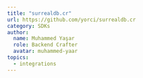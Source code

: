 ```yaml
---
title: "surrealdb.cr"
url: https://github.com/yorci/surrealdb.cr
category: SDKs
author:
  name: Muhammed Yaşar
  role: Backend Crafter
  avatar: muhammed-yaar
topics:
  - integrations
---
```


